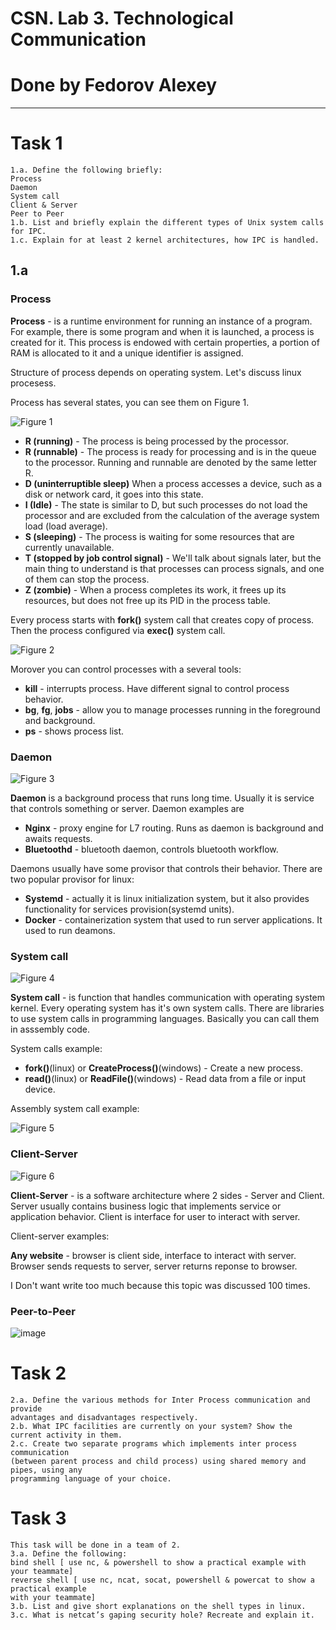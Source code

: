 # CSN. Lab 3. Technological Communication

# Done by Fedorov Alexey

---

# Task 1

```
1.a. Define the following briefly:
Process
Daemon
System call
Client & Server
Peer to Peer
1.b. List and briefly explain the different types of Unix system calls for IPC.
1.c. Explain for at least 2 kernel architectures, how IPC is handled.
```

## 1.a

### Process

**Process** - is a runtime environment for running an instance of a program. For example, there is some program and when it is launched, a process is created for it. This process is endowed with certain properties, a portion of RAM is allocated to it and a unique identifier is assigned.

Structure of process depends on operating system. Let's discuss linux procesess.

Process has several states, you can see them on Figure 1.

![Figure 1](https://github.com/user-attachments/assets/e1db8b12-94c5-47c7-8851-745f9fc0c72f)

- **R (running)** - The process is being processed by the processor.
- **R (runnable)** - The process is ready for processing and is in the queue to the processor. Running and runnable are denoted by the same letter R.
- **D (uninterruptible sleep)** When a process accesses a device, such as a disk or network card, it goes into this state. 
- **I (Idle)** - The state is similar to D, but such processes do not load the processor and are excluded from the calculation of the average system load (load average).
- **S (sleeping)** - The process is waiting for some resources that are currently unavailable.
- **T (stopped by job control signal)** - We'll talk about signals later, but the main thing to understand is that processes can process signals, and one of them can stop the process.
- **Z (zombie)** - When a process completes its work, it frees up its resources, but does not free up its PID in the process table. 

Every process starts with **fork()** system call that creates copy of process. Then the process configured via **exec()** system call.

![Figure 2](https://github.com/user-attachments/assets/c886b5c9-b998-4f3f-8448-3d38f74ada63)

Morover you can control processes with a several tools:

- **kill** - interrupts process. Have different signal to control process behavior.
- **bg**, **fg**, **jobs** - allow you to manage processes running in the foreground and background.
- **ps** - shows process list.

### Daemon

![Figure 3](https://github.com/user-attachments/assets/92c790bb-fb87-4940-9b0c-f2536a069c6f)


**Daemon** is a background process that runs long time. Usually it is service that controls something or server. Daemon examples are

- **Nginx** - proxy engine for L7 routing. Runs as daemon is background and awaits requests.
- **Bluetoothd** - bluetooth daemon, controls bluetooth workflow.

Daemons usually have some provisor that controls their behavior. There are two popular provisor for linux:

- **Systemd** - actually it is linux initialization system, but it also provides functionality for services provision(systemd units).
- **Docker** - containerization system that used to run server applications. It used to run deamons. 

### System call

![Figure 4](https://github.com/user-attachments/assets/9b6dd4a0-f5e0-4b36-96bf-7a4d4284f001)


**System call** - is function that handles communication with operating system kernel. Every operating system has it's own system calls. There are libraries to use system calls in programming languages. Basically you can call them in asssembly code.

System calls example:
- **fork()**(linux) or **CreateProcess()**(windows) - Create a new process.
- **read()**(linux) or **ReadFile()**(windows) - Read data from a file or input device.

Assembly system call example:

![Figure 5](https://github.com/user-attachments/assets/cca69941-2748-4e99-b5ad-77736f80a521)

### Client-Server

![Figure 6](https://github.com/user-attachments/assets/ad38d9f1-2394-463d-a097-1e38ec7ad69b)

**Client-Server** - is a software architecture where 2 sides - Server and Client. Server usually contains business logic that implements service or application behavior. Client is interface for user to interact with server.  

Client-server examples:

**Any website** - browser is client side, interface to interact with server. Browser sends requests to server, server returns reponse to browser.

I Don't want write too much because this topic was discussed 100 times.

### Peer-to-Peer

![image](https://github.com/user-attachments/assets/e3f8cd24-f75f-44d6-a139-d7d254aed699)


# Task 2

```
2.a. Define the various methods for Inter Process communication and provide
advantages and disadvantages respectively.
2.b. What IPC facilities are currently on your system? Show the current activity in them.
2.c. Create two separate programs which implements inter process communication
(between parent process and child process) using shared memory and pipes, using any
programming language of your choice.
```

# Task 3

```
This task will be done in a team of 2.
3.a. Define the following:
bind shell [ use nc, & powershell to show a practical example with your teammate]
reverse shell [ use nc, ncat, socat, powershell & powercat to show a practical example
with your teammate]
3.b. List and give short explanations on the shell types in linux.
3.c. What is netcat’s gaping security hole? Recreate and explain it.
```
  
